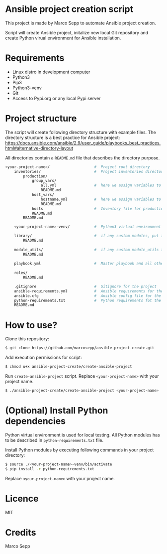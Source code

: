 # Ansible project creation script

This project is made by Marco Sepp to automate Ansible project creation.

Script will create Ansible project, initalize new local Git repository and create Python virual environment for Ansible installation.

# Requirements

* Linux distro in development computer
* Python3
* Pip3
* Python3-venv
* Git
* Access to Pypi.org or any local Pypi server

# Project structure

The script will create following directory structure with example files. The directory structure is a best practice for Ansible project: https://docs.ansible.com/ansible/2.9/user_guide/playbooks_best_practices.html#alternative-directory-layout

All directories contain a `README.md` file that describes the directory purpose.

```sh
<your-project-name>/                    #  Project root directory
    inventories/                        #  Project inventories directory
        production/                     
            group_vars/
                all.yml                 #  here we assign variables to particular groups
                README.md
            host_vars/
                hostname.yml            #  here we assign variables to particular systems
                README.md
            hosts                       #  Inventory file for production servers
            README.md
        README.md

    <your-project-name>-venv/           #  Python3 virtual environment

    library/                            #  if any custom modules, put them here (optional)
        README.md
    
    module_utils/                       #  if any custom module_utils to support modules, put them here (optional)
        README.md
    
    playbook.yml                        #  Master playbook and all other playbooks are in project root directory
    
    roles/
        README.md

    .gitignore                          #  Gitignore for the project
    ansible-requirements.yml            #  Ansible requirements for the project
    ansible.cfg                         #  Ansible config file for the project
    python-requirements.txt             #  Python requirements fot the project
    README.md
```

# How to use?

Clone this repository:

```sh
$ git clone https://github.com/marcosepp/ansible-project-create.git
```

Add execution permissions for script:

```sh
$ chmod u+x ansible-project-create/create-ansible-project
```

Run `create-ansible-project` script. Replace `<your-project-name>` with your project name.

```sh
$ ./ansible-project-create/create-ansible-project <your-project-name>
```

# (Optional) Install Python dependencies

Python virtual environment is used for local testing. All Python modules has to be described in `python-requirements.txt` file. 

Install Python modules by executing following commands in your project directory:

```sh
$ source ./<your-project-name>-venv/bin/activate
$ pip install -r python-requirements.txt
```

Replace `<your-project-name>` with your project name.

# Licence

MIT

# Credits

Marco Sepp
